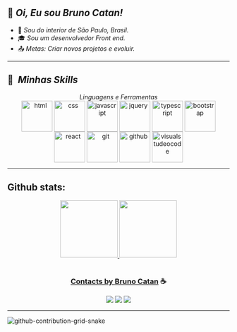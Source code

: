 ## 👋 <i>Oi, Eu sou Bruno Catan!</i>

- 🏡 <i>Sou do interior de São Paulo, Brasil.</i>
- 🎓 <i>Sou um desenvolvedor Front end.</i>
- 📤 <i>Metas: Criar novos projetos e evoluir.</i>

----------------------------------------------------------------------------------

## :rocket: &nbsp;<i>Minhas Skills</i>

<div align="center">
   <i>Linguagens e Ferramentas</i>
   <div style="display: inline_block">
      <img align="center" alt="html" height="70" width="auto" src="https://cdn.jsdelivr.net/gh/devicons/devicon/icons/html5/html5-plain-wordmark.svg" />
      <img align="center" alt="css" height="70" width="auto" src="https://cdn.jsdelivr.net/gh/devicons/devicon/icons/css3/css3-plain-wordmark.svg" />
      <img align="center" alt="javascript" height="70" width="auto" src="https://cdn.jsdelivr.net/gh/devicons/devicon/icons/javascript/javascript-plain.svg">
      <img align="center" alt="jquery" height="70" width="auto" src="https://cdn.jsdelivr.net/gh/devicons/devicon/icons/jquery/jquery-plain-wordmark.svg" />
      <img align="center" alt="typescript" height="70" width="auto" src="https://cdn.jsdelivr.net/gh/devicons/devicon/icons/typescript/typescript-plain.svg" />          
      <img align="center" alt="bootstrap" height="70" width="auto" src="https://cdn.jsdelivr.net/gh/devicons/devicon/icons/bootstrap/bootstrap-plain-wordmark.svg">  
      <img align="center" alt="react" height="70" width="auto" src="https://cdn.jsdelivr.net/gh/devicons/devicon/icons/react/react-original-wordmark.svg" />
      <img align="center" alt="git" height="70" width="auto" src="https://cdn.jsdelivr.net/gh/devicons/devicon/icons/git/git-plain-wordmark.svg" />
      <img align="center" alt="github" height="70" width="auto" src="https://img.icons8.com/ios-glyphs/70/696969/github.png" />          
      <img align="center" alt="visualstudeocode" height="70" width="auto" src="https://cdn.jsdelivr.net/gh/devicons/devicon/icons/vscode/vscode-original-wordmark.svg">
   </div>
</div>

----------------------------------------------------------------------------------
 
## Github stats:
<div align="center">
  <a href="https://github.com/brunocatan">
  <img height="130em" src="https://github-readme-stats.vercel.app/api?username=brunocatan&hide_title=true&show_icons=true&theme=dark&include_all_commits=true&count_private=true"/>
  <img height="130em" src="https://github-readme-stats.vercel.app/api/top-langs/?username=brunocatan&hide_title=true&layout=compact&langs_count=7&theme=dark"/>
</div><br>
   
<div align="center">
  <h3> Contacts by <a href="https://www.linkedin.com/in/brunocatan/">Bruno Catan</a> ☕</h3>
  <a href="https://www.linkedin.com/in/brunocatan/" target="_blank"><img src="https://img.icons8.com/ios-filled/30/696969/linkedin-circled--v1.png"></a>
  <a href="https://wa.me/+5517992817472" target="_blank"><img src="https://img.icons8.com/ios-glyphs/32/696969/whatsapp.png"></a>
  <a href = "mailto:devbrunocatan@gmail.com" target="_blank"><img src="https://img.icons8.com/ios-filled/32/696969/gmail.png" target="_blank"></a>
</div>
   
----------------------------------------------------------------------------------
![github-contribution-grid-snake](https://user-images.githubusercontent.com/75697499/176289267-682a9982-8776-4223-ad42-34a4553eb56f.svg)

